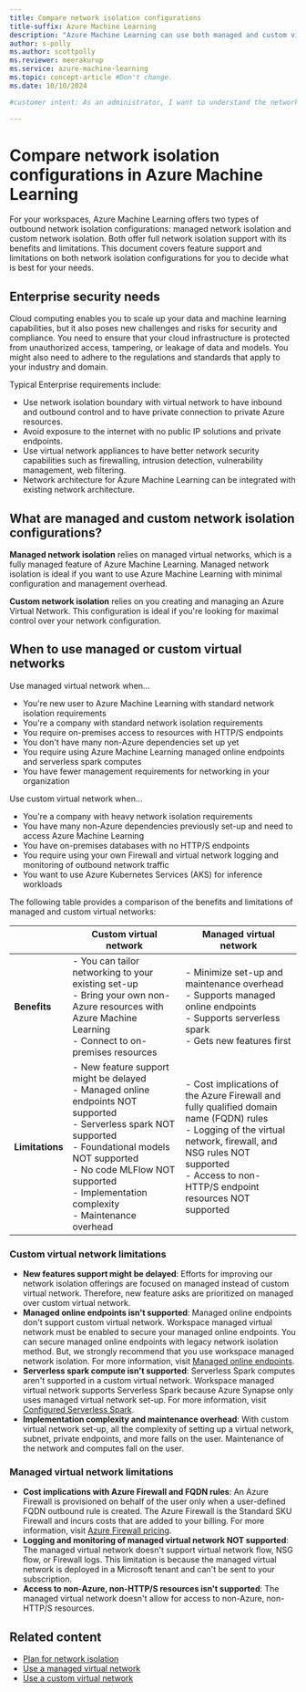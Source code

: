 ```yaml
---
title: Compare network isolation configurations
title-suffix: Azure Machine Learning
description: "Azure Machine Learning can use both managed and custom virtual networks for network isolation. Learn about the differences between the two configurations."
author: s-polly
ms.author: scottpolly
ms.reviewer: meerakurup
ms.service: azure-machine-learning
ms.topic: concept-article #Don't change.
ms.date: 10/10/2024

#customer intent: As an administrator, I want to understand the network isolation options so that I can plan my infrastructure.

---
```


# Compare network isolation configurations in Azure Machine Learning

For your workspaces, Azure Machine Learning offers two types of outbound network isolation configurations: managed network isolation and custom network isolation. Both offer full network isolation support with its benefits and limitations. This document covers feature support and limitations on both network isolation configurations for you to decide what is best for your needs.

## Enterprise security needs

Cloud computing enables you to scale up your data and machine learning capabilities, but it also poses new challenges and risks for security and compliance. You need to ensure that your cloud infrastructure is protected from unauthorized access, tampering, or leakage of data and models. You might also need to adhere to the regulations and standards that apply to your industry and domain.  

Typical Enterprise requirements include:  

- Use network isolation boundary with virtual network to have inbound and outbound control and to have private connection to private Azure resources.
- Avoid exposure to the internet with no public IP solutions and private endpoints.
- Use virtual network appliances to have better network security capabilities such as firewalling, intrusion detection, vulnerability management, web filtering.
- Network architecture for Azure Machine Learning can be integrated with existing network architecture.

## What are managed and custom network isolation configurations?

__Managed network isolation__ relies on managed virtual networks, which is a fully managed feature of Azure Machine Learning. Managed network isolation is ideal if you want to use Azure Machine Learning with minimal configuration and management overhead. 

__Custom network isolation__ relies on you creating and managing an Azure Virtual Network. This configuration is ideal if you're looking for maximal control over your network configuration.

## When to use managed or custom virtual networks

Use managed virtual network when… 
- You're new user to Azure Machine Learning with standard network isolation requirements
- You're a company with standard network isolation requirements
- You require on-premises access to resources with HTTP/S endpoints
- You don't have many non-Azure dependencies set up yet
- You require using Azure Machine Learning managed online endpoints and serverless spark computes
- You have fewer management requirements for networking in your organization

Use custom virtual network when… 
- You're a company with heavy network isolation requirements
- You have many non-Azure dependencies previously set-up and need to access Azure Machine Learning
- You have on-premises databases with no HTTP/S endpoints
- You require using your own Firewall and virtual network logging and monitoring of outbound network traffic
- You want to use Azure Kubernetes Services (AKS) for inference workloads

The following table provides a comparison of the benefits and limitations of managed and custom virtual networks:

| | Custom virtual network | Managed virtual network |
| --- | --- | --- |
| __Benefits__ | - You can tailor networking to your existing set-up</br>- Bring your own non-Azure resources with Azure Machine Learning</br>- Connect to on-premises resources | - Minimize set-up and maintenance overhead</br>- Supports managed online endpoints</br>- Supports serverless spark</br>- Gets new features first |
| __Limitations__ | - New feature support might be delayed</br>- Managed online endpoints NOT supported</br>- Serverless spark NOT supported</br>- Foundational models NOT supported</br>- No code MLFlow NOT supported</br>- Implementation complexity</br>- Maintenance overhead | - Cost implications of the Azure Firewall and fully qualified domain name (FQDN) rules</br>- Logging of the virtual network, firewall, and NSG rules NOT supported</br>- Access to non-HTTP/S endpoint resources NOT supported |

### Custom virtual network limitations

- __New features support might be delayed__: Efforts for improving our network isolation offerings are focused on managed instead of custom virtual network. Therefore, new feature asks are prioritized on managed over custom virtual network.
- __Managed online endpoints isn't supported__: Managed online endpoints don't support custom virtual network. Workspace managed virtual network must be enabled to secure your managed online endpoints. You can secure managed online endpoints with legacy network isolation method. But, we strongly recommend that you use workspace managed network isolation. For more information, visit [Managed online endpoints](concept-endpoints-online.md).
- __Serverless spark compute isn't supported__: Serverless Spark computes aren't supported in a custom virtual network. Workspace managed virtual network supports Serverless Spark because Azure Synapse only uses managed virtual network set-up. For more information, visit [Configured Serverless Spark](apache-spark-azure-ml-concepts.md#serverless-spark-compute).
- __Implementation complexity and maintenance overhead__: With custom virtual network set-up, all the complexity of setting up a virtual network, subnet, private endpoints, and more falls on the user. Maintenance of the network and computes fall on the user.

### Managed virtual network limitations

- __Cost implications with Azure Firewall and FQDN rules__: An Azure Firewall is provisioned on behalf of the user only when a user-defined FQDN outbound rule is created. The Azure Firewall is the Standard SKU Firewall and incurs costs that are added to your billing. For more information, visit [Azure Firewall pricing](https://azure.microsoft.com/pricing/details/azure-firewall). 
- __Logging and monitoring of managed virtual network NOT supported__: The managed virtual network doesn't support virtual network flow, NSG flow, or Firewall logs. This limitation is because the managed virtual network is deployed in a Microsoft tenant and can't be sent to your subscription. 
- __Access to non-Azure, non-HTTP/S resources isn't supported__: The managed virtual network doesn't allow for access to non-Azure, non-HTTP/S resources.

## Related content

- [Plan for network isolation](how-to-network-isolation-planning.md)
- [Use a managed virtual network](how-to-managed-network.md)
- [Use a custom virtual network](how-to-network-security-overview.md)